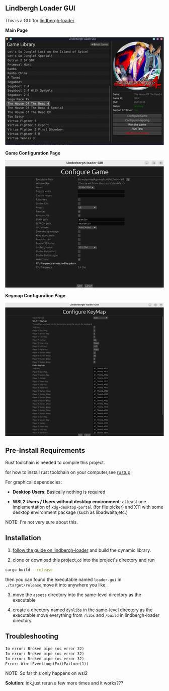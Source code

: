 ## Lindbergh Loader GUI

This is a GUI for [lindbergh-loader](https://github.com/lindbergh-loader/lindbergh-loader)

**Main Page**

![](./main_look.png)

**Game Configuration Page**

![](./config_game_look.png)

**Keymap Configuration Page**

![](./config_keymap_look.png)

## Pre-Install Requirements

Rust toolchain is needed to compile this project.

for how to install rust toolchain on your computer,see [rustup](https://rustup.rs/)

For graphical dependecies:

- **Desktop Users**: Basically nothing is required


-  **WSL2 Users / Users without desktop environment**: at least one implementation of `xdg-desktop-portal` (for file picker) and X11 with some desktop environment package (such as libadwaita,etc.)

NOTE: I'm not very sure about this.

## Installation

1. [follow the guide on lindbergh-loader](https://github.com/lindbergh-loader/lindbergh-loader) and build the dynamic library.

2. clone or download this project,`cd` into the project's directory and run
```sh
cargo build --release
```
then you can found the executable named `loader-gui` in `./target/release`,move it into anywhere you like.

3. move the `assets` directory into the same-level directory as the executable

4. create a directory named `dynlibs` in the same-level directory as the executable,move everything from `/libs` and `/build` in lindbergh-loader directory.

## Troubleshooting

```
Io error: Broken pipe (os error 32)
Io error: Broken pipe (os error 32)
Io error: Broken pipe (os error 32)
Error: WinitEventLoop(ExitFailure(1))
```
NOTE: So far this only happens on wsl2

**Solution:** idk,just rerun a few more times and it works???

